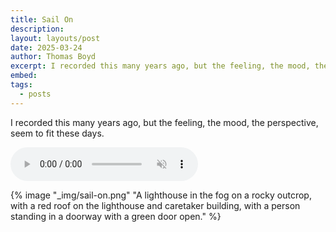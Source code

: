 ```yaml
---
title: Sail On
description: 
layout: layouts/post
date: 2025-03-24
author: Thomas Boyd
excerpt: I recorded this many years ago, but the feeling, the mood, the perspective, seem to fit these days.
embed:
tags:
  - posts
---
```


I recorded this many years ago, but the feeling, the mood, the perspective, seem to fit these days.

<audio controls autoplay muted>
  <source src="{{ '/songs/sail-on.ogg' | url }}" type="audio/ogg">
  <source src="{{ '/songs/sail-on.mp3' | url }}" type="audio/mpeg">
Your browser does not support the audio element.
</audio> 

{% image "_img/sail-on.png" "A lighthouse in the fog on a rocky outcrop, with a red roof on the lighthouse and caretaker building, with a person standing in a doorway with a green door open." %}